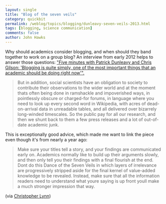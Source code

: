 ```yaml
---
layout: single 
title: "Blog of the seven veils" 
category: quickbit
permalink: /weblog/topics/blogging/dunleavy-seven-veils-2013.html
tags: [blogging, science communication] 
comments: false 
author: John Hawks 
---
```


Why should academics consider blogging, and when should they band together to work on a group blog? An interview from early 2012 helps to answer those questions: <a href="http://blogs.lse.ac.uk/impactofsocialsciences/2012/02/24/five-minutes-patrick-dunleavy-chris-gilson/">"Five minutes with Patrick Dunleavy and Chris Gilson: 'Blogging is quite simply, one of the most important things that an academic should be doing right now'".</a>

<blockquote>But in addition, social scientists have an obligation to society to contribute their observations to the wider world  and at the moment thats often being done in ramshackle and impoverished ways, in pointlessly obscure or charged-for forums, in language where you need to look up every second word in Wikipedia, with acres of dead-on-arrival data in unreadable tables, and all delivered over bizarrely long-winded timescales. So the public pay for all our research, and then we shunt back to them a few press releases and a lot of out-of-date academic junk.</blockquote>

This is exceptionally good advice, which made me want to link the piece even though it's from nearly a year ago:

<blockquote>Make sure your titles tell a story, and your findings are communicated early on. Academics normally like to build up their arguments slowly, and then only tell you their findings with a final flourish at the end. Dont do this Dance of the Seven Veils in which layers of irrelevance are progressively stripped aside for the final kernel of value-added knowledge to be revealed. Instead, make sure that all the information readers need to understand what youre saying is up front  youll make a much stronger impression that way.</blockquote>

(via <a href="http://bit.ly/TF7dDp">Christopher Lynn</a>)

